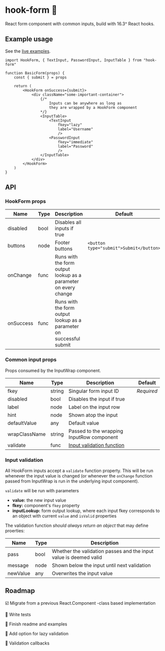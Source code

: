 # hook-form :bug: #

React form component with common inputs, build with 16.3^ React hooks.

## Example usage ##

See the [live examples](https://tapsaman.github.io/hook-form/).

```JSX
import HookForm, { TextInput, PasswordInput, InputTable } from "hook-form"

function BasicForm(props) {
	const { submit } = props

	return (
		<HookForm onSuccess={submit}>
			<div className="some-important-container">
				{/*
					Inputs can be anywhere as long as
					they are wrapped by a HookForm component
				*/}
				<InputTable>
					<TextInput
						fkey="lazy"
						label="Username"
						/>
					<PasswordInput
						fkey="immediate"
						label="Password"
						/>	
				</InputTable>
			</div>
		</HookForm>
	)
}
```

## API ##

### HookForm props ###

Name 		| Type	| Description 					| Default
------------|-------|-------------------------------|--------
disabled	| bool	| Disables all inputs if true	|
buttons		| node	| Footer buttons				| ```<button type="submit">Submit</button>```
onChange	| func	| Runs with the form output lookup as a parameter on every change | 
onSuccess	| func	| Runs with the form output lookup as a parameter on successful submit | 

### Common input props ###

Props consumed by the InputWrap component.

Name 			| Type	| Description 					| Default
----------------|-------|-------------------------------|--------
fkey			| string| Singular form input ID 		| *Required*
disabled		| bool	| Disables the input if true
label			| node	| Label on the input row
hint			| node	| Shown atop the input
defaultValue	| any	| Default value
wrapClassName	| string| Passed to the wrapping InputRow component
validate		| func	| [Input validation function](#input-validation)

### Input validation ###

All HookForm inputs accept a ```validate``` function property. This will be run whenever the input value is changed (or whenever the ```onChange``` function passed from InputWrap is run in the underlying input component).

```validate``` will be run with parameters
* **value:** the new input value
* **fkey:** component's ```fkey``` property
* **inputLookup:** form output lookup, where each input fkey corresponds to an object with current ``value`` and `isValid` properties

The validation function *should always return an object* that may define proerties:

Name 		| Type	| Description 					
------------|-------|------------
pass		| bool 	| Whether the validation passes and the input value is deemed valid
message		| node	| Shown below the input until next validation
newValue	| any	| Overwrites the input value

## Roadmap ##

:ballot_box_with_check: Migrate from a previous React.Component -class based implementation

:black_square_button: Write tests

:black_square_button: Finish readme and examples

:black_square_button: Add option for lazy validation

:black_square_button: Validation callbacks
